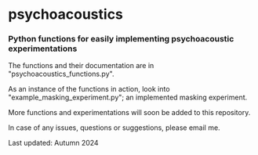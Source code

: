 # psychoacoustics
### Python functions for easily implementing psychoacoustic experimentations

The functions and their documentation are in "psychoacoustics_functions.py".

As an instance of the functions in action, look into "example_masking_experiment.py"; an implemented masking experiment.

More functions and experimentations will soon be added to this repository.

In case of any issues, questions or suggestions, please email me.

Last updated: Autumn 2024
